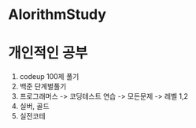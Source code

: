 # AlorithmStudy
# 개인적인 공부
1. codeup 100제 풀기
2. 백준 단계별풀기
3. 프로그래머스 -> 코딩테스트 연습 -> 모든문제 -> 레벨 1,2 
4. 실버, 골드
5. 실전코테
